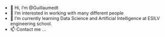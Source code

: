 - 👋 Hi, I’m @Guillaumedt
- 👀 I’m interested in working with many different people
- 🌱 I’m currently learning Data Science and Artificial Intelligence at ESILV engineering school.
- 📫 Contact me ...

<!---
Guillaumedt/Guillaumedt is a ✨ special ✨ repository because its `README.md` (this file) appears on your GitHub profile.
You can click the Preview link to take a look at your changes.
--->
